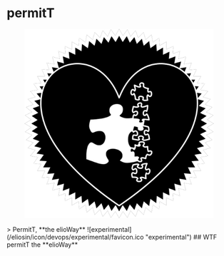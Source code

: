 # permitT
<figure>
  <img src="star.png" alt="">
</figure>
> PermitT, **the elioWay**
![experimental](/eliosin/icon/devops/experimental/favicon.ico "experimental")
## WTF
permitT the **elioWay**
